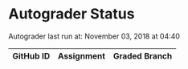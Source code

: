 # Autograder Status
Autograder last run at: November 03, 2018 at 04:40

| GitHub ID | Assignment | Graded Branch |
|-----------|------------|---------------|
